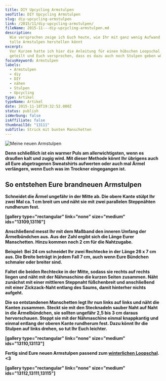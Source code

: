 ```yaml
---
title: DIY Upcycling Armstulpen
seoTitle: DIY Upcycling Armstulpen
slug: diy-upcycling-armstulpen
link: /2015/11/diy-upcycling-armstulpen/
fileName: 2015-11---diy-upcycling-armstulpen.md
description:
  Wie versprochen zeige ich Euch heute, wie Ihr mit ganz wenig Aufwand ein paar
  tolle Armstulpen herstellen könnt
excerpt:
  Vor Kurzem hatte ich hier die Anleitung für einen hübschen Loopschal mit Euch
  geteilt und Euch versprochen, dass es dazu auch noch Stulpen geben würde.
focusKeyword: Armstulpen
labels:
  - Armstulpen
  - diy
  - DIY
  - nähen
  - Stulpen
  - Upcycling
type: Artikel
typeName: Artikel
date: 2015-11-18T19:32:52.000Z
status: publish
isWerbung: false
isAffiliate: false
thumbnailId: "13111"
subTitle: Strick mit bunten Manschetten
---
```


![Meine neuen Armstulpen](http://cardamonchai.com/wp-content/uploads/2015/11/22800084930_be52abda5f_z.jpg)

<strong>

Denn schließlich ist ein warmer Puls am allerwichtigsten, wenn es draußen kalt
und zugig wird. Mit dieser Methode könnt Ihr übrigens auch all Eure abgetragenen
Sweatshirts aufwerten oder auch mal Ärmel verlängern, wenn Euch was im Trockner
eingegangen ist.

## So entstehen Eure brandneuen Armstulpen

Schneidet die Ärmel ungefähr in der Mitte ab. Die obere Kante stülpt Ihr zwei
Mal ca. 1 cm breit um und näht sie mit zwei parallelen Steppnähten rundherum
fest.

[gallery type="rectangular" link="none" size="medium" ids="13109,13116"]

Anschließend messt Ihr mit dem Maßband den inneren Umfang der Ärmelbündchen aus.
Aus der Zahl ergibt sich die Länge Eurer Manschetten. Hinzu kommen noch 2 cm für
die Nahtzugabe.

Beispiel: Bei 24 cm schneidet Ihr zwei Rechtecke in der Länge 26 x 7 cm aus. Die
Breite beträgt in jedem Fall 7 cm, auch wenn Eure Bündchen schmaler oder breiter
sind.

Faltet die beiden Rechtecke in der Mitte, sodass sie rechts auf rechts liegen
und näht mit der Nähmaschine die kurzen Seiten zusammen. Näht zunächst mit einer
mittleren Steppnaht füßchenbreit und anschließend mit einer Zickzack-Naht
entlang des Saums, damit hinterher nichts aufgeht.

Die so entstandenen Manschetten legt Ihr nun links auf links und näht die Kanten
zusammen. Steckt sie mit den Stecknadeln sauber Naht auf Naht in die
Ärmelbündchen, sie sollten ungefähr 2,5 bis 3 cm daraus hervorschauen. Steppt
sie mit der Nähmaschine einmal knappkantig und einmal entlang der oberen Kante
rundherum fest. Dazu könnt Ihr die Stulpen auf links drehen, so tut Ihr Euch
leichter.

[gallery type="rectangular" link="none" size="medium" ids="13110,13113"]

Fertig sind Eure neuen Armstulpen passend zum
[winterlichen Loopschal](/2015/11/diy-upcycling-loopschal/). &lt;3

[gallery type="rectangular" link="none" size="medium" ids="13112,13111,13115"]
